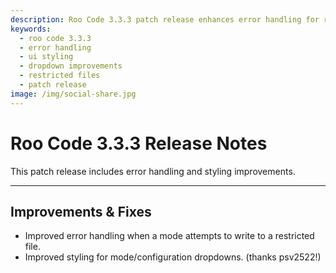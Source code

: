 ```yaml
---
description: Roo Code 3.3.3 patch release enhances error handling for restricted file writes and improves mode/configuration dropdown styling.
keywords:
  - roo code 3.3.3
  - error handling
  - ui styling
  - dropdown improvements
  - restricted files
  - patch release
image: /img/social-share.jpg
---
```


# Roo Code 3.3.3 Release Notes

This patch release includes error handling and styling improvements.

---

## Improvements & Fixes

*   Improved error handling when a mode attempts to write to a restricted file.
*   Improved styling for mode/configuration dropdowns. (thanks psv2522!)